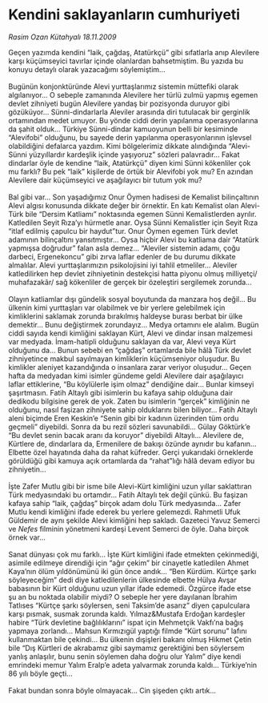 # Kendini saklayanların cumhuriyeti

*Rasim Ozan Kütahyalı 18.11.2009*

<div class="taraf_structure_2col_1zq">
<div class="margen_n">



 <p>Geçen yazımda kendini “laik, çağdaş, Atatürkçü” gibi sıfatlarla anıp Alevilere karşı küçümseyici tavırlar içinde olanlardan bahsetmiştim. Bu yazıda bu konuyu detaylı olarak yazacağımı söylemiştim... <br/><br/>Bugünün konjonktüründe Alevi yurttaşlarımız sistemin müttefiki olarak algılanıyor... O sebeple zamanında Alevilere her türlü zulmü yapmış egemen devlet zihniyeti bugün Alevilere yandaş bir pozisyonda duruyor gibi gözüküyor... Sünni-dindarlarla Aleviler arasında diri tutulacak bir gerginlik ortamından medet umuyor. Bu yönde ciddi derin yapılanma operasyonlarına da şahit olduk... Türkiye Sünni-dindar kamuoyunun belli bir kesiminde “Alevifobi” olduğunu, bu sayede derin yapılanma operasyonlarının işlevsel olabildiğini defalarca yazdım. Kimi bölgelerimiz dikkate alındığında “Alevi-Sünni yüzyıllardır kardeşlik içinde yaşıyoruz” sözleri palavradır... Fakat dindarlar öyle de kendine “laik, Atatürkçü” diyen kimi Sünni kökenliler çok mu farklı? Bu pek “laik” kişilerde de örtük bir Alevifobi yok mu? En azından Alevilere dair küçümseyici ve aşağılayıcı bir tutum yok mu? <br/><br/>Bal gibi var... Son yaşadığımız Onur Öymen hadisesi de Kemalist bilinçaltının Alevi algısı konusunda dikkate değer bir örnektir. En katı Kemalist olan Alevi-Türk bile “Dersim Katliamı” noktasında egemen Sünni Kemalistlerden ayrılır. Katledilen Seyit Rıza’yı hürmetle anar. Oysa Sünni Kemalistler için Seyit Rıza “itlaf edilmiş çapulcu bir haydut”tur. Onur Öymen egemen Türk devlet adamının bilinçaltını yansıtmıştır... Oysa hiçbir Alevi bu katliama dair “Atatürk yapmışsa doğrudur” falan asla demez... “Aleviler sistemin adamı, çoğu darbeci, Ergenekoncu” gibi zırva laflar edenler de bu durumu dikkate almalılar. Alevi yurttaşlarımızın psikolojisini iyi tahlil etmeliler... Aleviler katledilirken hep devlet zihniyetinin destekçisi hatta piyonu olmuş milliyetçi/ muhafazakâr/ sağ kökenliler de gerçek bir özeleştiri sergilemek zorunda... <br/><br/>Olayın katliamlar dışı gündelik sosyal boyutunda da manzara hoş değil... Bu ülkenin kimi yurttaşları var olabilmek ve bir yerlere gelebilmek için kimliklerini saklamak zorunda bırakılmış haldeyse burası berbat bir ülke demektir... Bunu değiştirmek zorundayız... Medya ortamını ele alalım. Bugün ciddi sayıda kendi kimliğini saklayan Kürt, Alevi ve dindar insan malzemesi var medyada. İmam-hatipli olduğunu saklayan da var, Alevi veya Kürt olduğunu da... Bunun sebebi en “çağdaş” ortamlarda bile hâlâ Türk devlet zihniyetince makbul sayılmayan kimliklerin küçümseniyor oluşudur. Bu kimlikler aleniyet kazandığında o insanlara zarar veriyor oluşudur... Geçen hafta da medyadan kimi isimler gündeme geldi Alevilere dair aşağılayıcı laflar ettiklerine, “Bu köylülerle işim olmaz” dendiğine dair... Bunlar kimseyi şaşırtmasın. Fatih Altaylı gibi isimlerin bu kafaya sahip olduğuna dair dedikodu bilgisine gerek de yok. Zaten bu isimlerin “gerçek” kimliğinin ne olduğunu, nasıl faşizan zihniyete sahip olduklarını bilen biliyor... Fatih Altaylı aleni biçimde Eren Keskin’e “Senin gibi bir kadının üzerinden tüm ordu geçmeli” diyebildi. Sonra da bu rezil sözleri savunabildi... Gülay Göktürk’e “Bu devlet senin bacak aranı da koruyor” diyebildi Altaylı... Alevilere de, Kürtlere de, dindarlara da, Ermenilere de bakışı özünde aynıdır bu kafanın... Elbette özel hayatında daha da rahat küfreder. Gerçi yukarıdaki örneklerde görüldüğü gibi kamuya açık ortamlarda da “rahat”lığı hâlâ devam ediyor bu zihniyetin... <br/><br/>İşte Zafer Mutlu gibi bir isme bile Alevi-Kürt kimliğini uzun yıllar saklattıran Türk medyasındaki bu ortamdır... Fatih Altaylı tek değil çünkü. Bu faşizan kafaya sahip “laik, çağdaş” birçok adam dolu Türk medyasında... Zafer Mutlu kendi kimliğini ifade ederek bu yerlere gelemezdi. Rahmetli Ufuk Güldemir de aynı şekilde Alevi kimliğini hep sakladı. Gazeteci Yavuz Semerci ve <i>Nefes</i> filminin yönetmeni kardeşi Levent Semerci de öyle. Daha birçok örnek var... <br/><br/>Sanat dünyası çok mu farklı... İşte Kürt kimliğini ifade etmekten çekinmediği, asimile edilmeye direndiği için “ağır çekim” bir cinayetle katledilen Ahmet Kaya’nın ölüm yıldönümünü iki gün önce andık... “Ben Kürdüm. Kürtçe şarkı söyleyeceğim” dedi diye katledilenlerin ülkesinde elbette Hülya Avşar babasının bir Kürt olduğunu uzun yıllar ifade edemedi. Özgürce ifade etse şu an bu noktada olabilir miydi? O sebeple her yere dayılanan İbrahim Tatlıses “Kürtçe şarkı söylersen, seni Taksim’de asarız” diyen çapulculara karşı pısmak, susmak zorunda kaldı. Yılmaz&amp;Mustafa Erdoğan kardeşler habire “Türk devletine bağlılıklarını” ispat için Mehmetçik Vakfı’na bağış yapmaya zorlandı... Mahsun Kırmızıgül yaptığı filmde “Kürt sorunu” lafını kullanmaktan bile çekindi... Bu ülkenin dışişleri bakanı olmuş Hikmet Çetin bile “Dış Kürtleri de akrabamız gibi saymamız gerektiğini ben söylersem yanlış anlaşılır, bunu senin söylemen daha doğru olur Yalım” diye kendi emrindeki memur Yalım Eralp’e adeta yalvarmak zorunda kaldı... Türkiye’nin 86 yılı böyle geçti... <br/><br/>Fakat bundan sonra böyle olmayacak... Cin şişeden çıktı artık...</p>
<br/>
<br/>
<br/>



<br/>


<div id="taraf_not">
</div>

</div>


</div>
